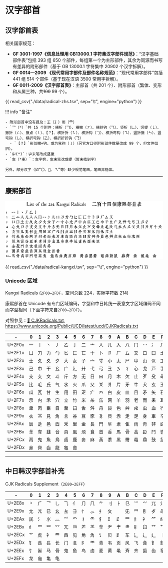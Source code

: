 # 汉字部首

## 汉字部首表

相关国家规范：

- **GF 3001-1997《信息处理用 GB13000.1 字符集汉字部件规范》**：“汉字基础部件表”包括 393 组 650 个部件，每组第一个为主形部件，其余为同源而书写有差异的附形部件（基于 GB 13000.1 字符集中 20902 个汉字拆解）。
- **GF 0014—2009 《现代常用字部件及部件名称规范》**：“现代常用字部件”包括 441 组 514 个部件（基于现在汉语 3500 常用字拆解）。
- **GF 0011-2009《汉字部首表》**：主部首（共 201 个）、附形部首（繁体、变形和从属三种，共~~100~~ 99 个）。

{{ read_csv("./data/radical-zhs.tsv", sep="\t", engine="python") }}

!!! info "备注"

    - 附形部首中没有提及：王（𤣩）雨（⻗）
    - `乛（*）`共 15 个附件：横折（𠃍）、横撇（㇇）、横斜钩（⺄）、竖折（𠃊）、竖提（𠄌）、撇折（𠃋）、撇点（𡿨）、【？】、横折折（㇅）、横折钩（𠃌）、横折弯钩（㇈）、竖折撇（ㄣ）、竖弯钩（乚）、横折弯钩（乙）、横折折折钩（𠄎）
      - `【？】`形似撇+钩，或为弯钩（㇁）（另官方口径附形部件数量改成 99 个，但文件如旧）。
    - `屮(*)`：屮末笔改成竖撇
    - `车（*車）`：车字旁，车末笔改成提（暂未找到字）

    另外，部分汉字（如“〇、𠃉、乁”等）缺少规范笔画，笔画非楷体。

---

## 康熙部首

![](./images/Kangxi_Radicals.svg)

{{ read_csv("./data/radical-kangxi.tsv", sep="\t", engine="python") }}

### Unicode 区域

Kangxi Radicals (`2F00–2FDF`，空间总数 224，实际字符数 214)

康熙部首在 Unicode 有专门区域编码，字型和中日韩统一表意文字区域编码不同而字型相同（下面字符来自`2F00–2FDF`）。

对照参见：[:link: CJKRadicals.txt](./data/CJKRadicals.txt), <https://www.unicode.org/Public/UCD/latest/ucd/CJKRadicals.txt>

| -      | 0   | 1   | 2   | 3   | 4   | 5   | 6   | 7   | 8   | 9   | A   | B   | C   | D   | E   | F   |
| ------ | --- | --- | --- | --- | --- | --- | --- | --- | --- | --- | --- | --- | --- | --- | --- | --- |
| U+2F0x | ⼀  | ⼁  | ⼂  | ⼃  | ⼄  | ⼅  | ⼆  | ⼇  | ⼈  | ⼉  | ⼊  | ⼋  | ⼌  | ⼍  | ⼎  | ⼏  |
| U+2F1x | ⼐  | ⼑  | ⼒  | ⼓  | ⼔  | ⼕  | ⼖  | ⼗  | ⼘  | ⼙  | ⼚  | ⼛  | ⼜  | ⼝  | ⼞  | ⼟  |
| U+2F2x | ⼠  | ⼡  | ⼢  | ⼣  | ⼤  | ⼥  | ⼦  | ⼧  | ⼨  | ⼩  | ⼪  | ⼫  | ⼬  | ⼭  | ⼮  | ⼯  |
| U+2F3x | ⼰  | ⼱  | ⼲  | ⼳  | ⼴  | ⼵  | ⼶  | ⼷  | ⼸  | ⼹  | ⼺  | ⼻  | ⼼  | ⼽  | ⼾  | ⼿  |
| U+2F4x | ⽀  | ⽁  | ⽂  | ⽃  | ⽄  | ⽅  | ⽆  | ⽇  | ⽈  | ⽉  | ⽊  | ⽋  | ⽌  | ⽍  | ⽎  | ⽏  |
| U+2F5x | ⽐  | ⽑  | ⽒  | ⽓  | ⽔  | ⽕  | ⽖  | ⽗  | ⽘  | ⽙  | ⽚  | ⽛  | ⽜  | ⽝  | ⽞  | ⽟  |
| U+2F6x | ⽠  | ⽡  | ⽢  | ⽣  | ⽤  | ⽥  | ⽦  | ⽧  | ⽨  | ⽩  | ⽪  | ⽫  | ⽬  | ⽭  | ⽮  | ⽯  |
| U+2F7x | ⽰  | ⽱  | ⽲  | ⽳  | ⽴  | ⽵  | ⽶  | ⽷  | ⽸  | ⽹  | ⽺  | ⽻  | ⽼  | ⽽  | ⽾  | ⽿  |
| U+2F8x | ⾀  | ⾁  | ⾂  | ⾃  | ⾄  | ⾅  | ⾆  | ⾇  | ⾈  | ⾉  | ⾊  | ⾋  | ⾌  | ⾍  | ⾎  | ⾏  |
| U+2F9x | ⾐  | ⾑  | ⾒  | ⾓  | ⾔  | ⾕  | ⾖  | ⾗  | ⾘  | ⾙  | ⾚  | ⾛  | ⾜  | ⾝  | ⾞  | ⾟  |
| U+2FAx | ⾠  | ⾡  | ⾢  | ⾣  | ⾤  | ⾥  | ⾦  | ⾧  | ⾨  | ⾩  | ⾪  | ⾫  | ⾬  | ⾭  | ⾮  | ⾯  |
| U+2FBx | ⾰  | ⾱  | ⾲  | ⾳  | ⾴  | ⾵  | ⾶  | ⾷  | ⾸  | ⾹  | ⾺  | ⾻  | ⾼  | ⾽  | ⾾  | ⾿  |
| U+2FCx | ⿀  | ⿁  | ⿂  | ⿃  | ⿄  | ⿅  | ⿆  | ⿇  | ⿈  | ⿉  | ⿊  | ⿋  | ⿌  | ⿍  | ⿎  | ⿏  |
| U+2FDx | ⿐  | ⿑  | ⿒  | ⿓  | ⿔  | ⿕  |     |

---

## 中日韩汉字部首补充

CJK Radicals Supplement（`2E80–2EFF`）

| -      | 0   | 1   | 2   | 3   | 4   | 5   | 6   | 7   | 8   | 9   | A   | B   | C   | D   | E   | F   |
| ------ | --- | --- | --- | --- | --- | --- | --- | --- | --- | --- | --- | --- | --- | --- | --- | --- |
| U+2E8x | ⺀  | ⺁  | ⺂  | ⺃  | ⺄  | ⺅  | ⺆  | ⺇  | ⺈  | ⺉  | ⺊  | ⺋  | ⺌  | ⺍  | ⺎  | ⺏  |
| U+2E9x | ⺐  | ⺑  | ⺒  | ⺓  | ⺔  | ⺕  | ⺖  | ⺗  | ⺘  | ⺙  |     | ⺛  | ⺜  | ⺝  | ⺞  | ⺟  |
| U+2EAx | ⺠  | ⺡  | ⺢  | ⺣  | ⺤  | ⺥  | ⺦  | ⺧  | ⺨  | ⺩  | ⺪  | ⺫  | ⺬  | ⺭  | ⺮  | ⺯  |
| U+2EBx | ⺰  | ⺱  | ⺲  | ⺳  | ⺴  | ⺵  | ⺶  | ⺷  | ⺸  | ⺹  | ⺺  | ⺻  | ⺼  | ⺽  | ⺾  | ⺿  |
| U+2ECx | ⻀  | ⻁  | ⻂  | ⻃  | ⻄  | ⻅  | ⻆  | ⻇  | ⻈  | ⻉  | ⻊  | ⻋  | ⻌  | ⻍  | ⻎  | ⻏  |
| U+2EDx | ⻐  | ⻑  | ⻒  | ⻓  | ⻔  | ⻕  | ⻖  | ⻗  | ⻘  | ⻙  | ⻚  | ⻛  | ⻜  | ⻝  | ⻞  | ⻟  |
| U+2EEx | ⻠  | ⻡  | ⻢  | ⻣  | ⻤  | ⻥  | ⻦  | ⻧  | ⻨  | ⻩  | ⻪  | ⻫  | ⻬  | ⻭  | ⻮  | ⻯  |
| U+2EFx | ⻰  | ⻱  | ⻲  | ⻳  |
